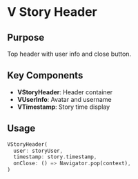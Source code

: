 # V Story Header

## Purpose
Top header with user info and close button.

## Key Components
- **VStoryHeader**: Header container
- **VUserInfo**: Avatar and username
- **VTimestamp**: Story time display

## Usage
```dart
VStoryHeader(
  user: storyUser,
  timestamp: story.timestamp,
  onClose: () => Navigator.pop(context),
)
```
